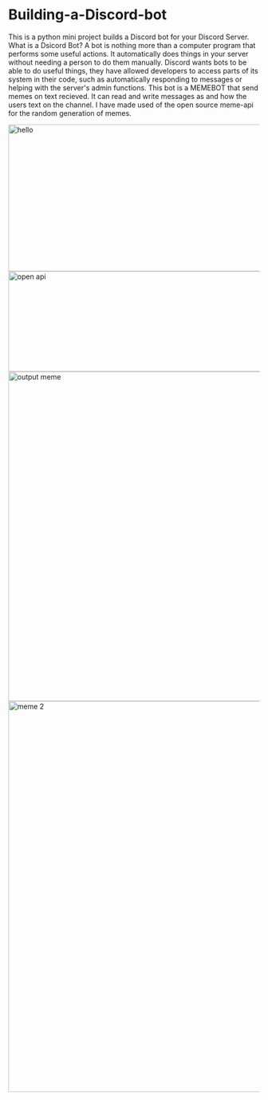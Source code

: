 # Building-a-Discord-bot

This is a python mini project builds a Discord bot for your Discord Server.
What is a Dsicord Bot?
A bot is nothing more than a computer program that performs some useful actions. It automatically does things in your server without needing a person to do them manually.
Discord wants bots to be able to do useful things, they have allowed developers to access parts of its system in their code, such as automatically responding to messages or helping with the server's admin functions.
This bot is a MEMEBOT that send memes on text recieved. It can read and write messages as and how the users text on the channel.
I have made used of the open source meme-api for the random generation of memes.



<img width="1055" height="294" alt="hello" src="https://github.com/user-attachments/assets/9dc6b200-09e5-4837-ab7b-3c3370bbfff2" />

<img width="1919" height="201" alt="open api" src="https://github.com/user-attachments/assets/01ab763c-fda8-45a7-9ebb-5c77d91ae2db" />

<img width="1240" height="660" alt="output meme" src="https://github.com/user-attachments/assets/dc4c968a-c8da-40d0-a381-0d26476b07a3" />

<img width="1161" height="783" alt="meme 2" src="https://github.com/user-attachments/assets/6b573264-4902-4b34-8df2-b897faeb6aae" />
